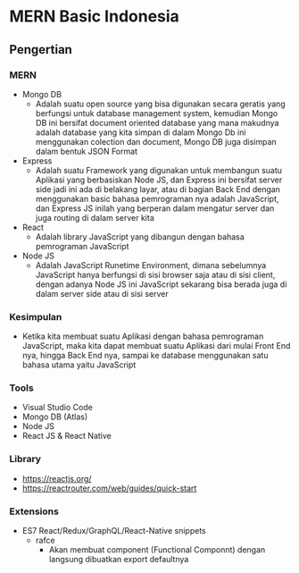 # MERN Basic Indonesia
## Pengertian
### MERN
- Mongo DB
  - Adalah suatu open source yang bisa digunakan secara geratis yang berfungsi untuk database management system, kemudian
    Mongo DB ini bersifat document oriented database yang mana makudnya adalah database yang kita simpan di dalam Mongo Db 
    ini menggunakan colection dan document, Mongo DB juga disimpan dalam bentuk JSON Format
- Express
  - Adalah suatu Framework yang digunakan untuk membangun suatu Aplikasi yang berbasiskan Node JS, dan Express ini bersifat 
    server side jadi ini ada di belakang layar, atau di bagian Back End dengan menggunakan basic bahasa pemrograman nya adalah 
    JavaScript, dan Express JS inilah yang berperan dalam mengatur server dan juga routing di dalam server kita
- React
  - Adalah library JavaScript yang dibangun dengan bahasa pemrograman JavaScript
- Node JS
  - Adalah JavaScript Runetime Environment, dimana sebelumnya JavaScript hanya berfungsi di sisi browser saja atau di sisi client, 
    dengan adanya Node JS ini JavaScript sekarang bisa berada juga di dalam server side atau di sisi server
### Kesimpulan
- Ketika kita membuat suatu Aplikasi dengan bahasa pemrograman JavaScript, maka kita dapat membuat suatu Aplikasi dari mulai
  Front End nya, hingga Back End nya, sampai ke database menggunakan satu bahasa utama yaitu JavaScript
### Tools
- Visual Studio Code
- Mongo DB (Atlas)
- Node JS
- React JS & React Native
### Library
- https://reactjs.org/
- https://reactrouter.com/web/guides/quick-start
### Extensions
- ES7 React/Redux/GraphQL/React-Native snippets
  - rafce
    - Akan membuat component (Functional Componnt) dengan langsung dibuatkan export defaultnya
